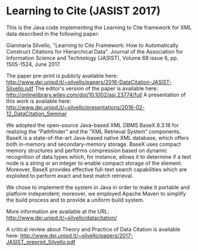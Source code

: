 # Learning to Cite (JASIST 2017)

This is the Java code implementing the Learning to Cite framework for XML data described in the following paper:

Gianmaria Silvello, "Learning to Cite Framework: How to Automatically Construct Citations for Hierarchical Data". Journal of the Association for Information Science and Technology (JASIST), Volume 68 issue 6, pp. 1505-1524, June 2017.

The paper pre-print is publicly available here: http://www.dei.unipd.it/~silvello/papers/2016-DataCitation-JASIST-Silvello.pdf
The editor's version of the paper is available here: http://onlinelibrary.wiley.com/doi/10.1002/asi.23774/full
A presentation of this work is available here: http://www.dei.unipd.it/~silvello/presentations/2016-02-12_DataCitation_Seminar

We adopted the open-source Java-based XML DBMS BaseX 8.3.18 for realizing the “Pathfinder” and the “XML Retrieval System” components. BaseX is a state-of-the-art Java-based native XML database, which offers both in-memory and secondary-memory storage. BaseX uses compact memory structures and performs compression based on dynamic recognition of data types which, for instance, allows it to determine if a text node is a string or an integer to enable compact storage of the element. Moreover, BaseX provides effective full-text search capabilities which are exploited to perform exact and best match retrieval.

We chose to implement the system in Java in order to make it portable and platform independent; moreover, we employed Apache Maven to simplify the build process and to provide a uniform build system.

More information are available at the URL: http://www.dei.unipd.it/~silvello/datacitation/

A critical review about Theory and Practice of Data Citation is available here: http://www.dei.unipd.it/~silvello/papers/2017-JASIST_preprint_Silvello.pdf
